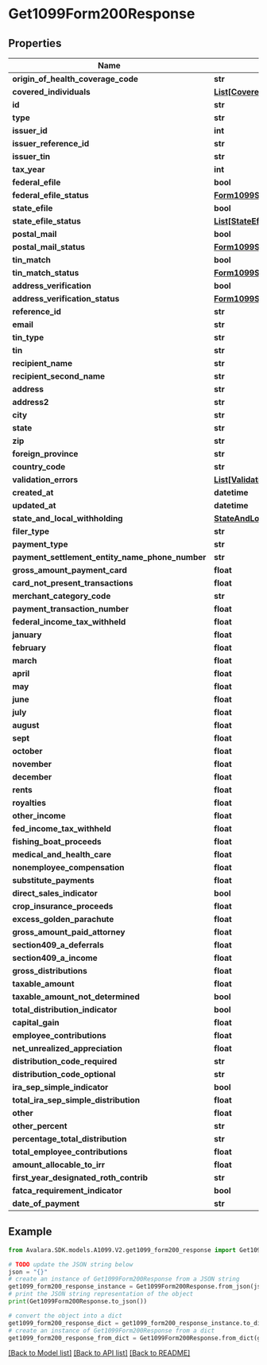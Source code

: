 # Get1099Form200Response


## Properties

Name | Type | Description | Notes
------------ | ------------- | ------------- | -------------
**origin_of_health_coverage_code** | **str** |  | [optional] 
**covered_individuals** | [**List[CoveredIndividualReference]**](CoveredIndividualReference.md) |  | [optional] 
**id** | **str** |  | [optional] 
**type** | **str** |  | [optional] 
**issuer_id** | **int** |  | [optional] 
**issuer_reference_id** | **str** |  | [optional] 
**issuer_tin** | **str** |  | [optional] 
**tax_year** | **int** |  | [optional] 
**federal_efile** | **bool** |  | [optional] 
**federal_efile_status** | [**Form1099StatusDetail**](Form1099StatusDetail.md) |  | [optional] 
**state_efile** | **bool** |  | [optional] 
**state_efile_status** | [**List[StateEfileStatusDetail]**](StateEfileStatusDetail.md) |  | [optional] 
**postal_mail** | **bool** |  | [optional] 
**postal_mail_status** | [**Form1099StatusDetail**](Form1099StatusDetail.md) |  | [optional] 
**tin_match** | **bool** |  | [optional] 
**tin_match_status** | [**Form1099StatusDetail**](Form1099StatusDetail.md) |  | [optional] 
**address_verification** | **bool** |  | [optional] 
**address_verification_status** | [**Form1099StatusDetail**](Form1099StatusDetail.md) |  | [optional] 
**reference_id** | **str** |  | [optional] 
**email** | **str** |  | [optional] 
**tin_type** | **str** |  | [optional] 
**tin** | **str** |  | [optional] 
**recipient_name** | **str** |  | [optional] 
**recipient_second_name** | **str** |  | [optional] 
**address** | **str** |  | [optional] 
**address2** | **str** |  | [optional] 
**city** | **str** |  | [optional] 
**state** | **str** |  | [optional] 
**zip** | **str** |  | [optional] 
**foreign_province** | **str** |  | [optional] 
**country_code** | **str** |  | [optional] 
**validation_errors** | [**List[ValidationError]**](ValidationError.md) |  | [optional] 
**created_at** | **datetime** |  | [optional] 
**updated_at** | **datetime** |  | [optional] 
**state_and_local_withholding** | [**StateAndLocalWithholding**](StateAndLocalWithholding.md) |  | [optional] 
**filer_type** | **str** |  | [optional] 
**payment_type** | **str** |  | [optional] 
**payment_settlement_entity_name_phone_number** | **str** |  | [optional] 
**gross_amount_payment_card** | **float** |  | [optional] 
**card_not_present_transactions** | **float** |  | [optional] 
**merchant_category_code** | **str** |  | [optional] 
**payment_transaction_number** | **float** |  | [optional] 
**federal_income_tax_withheld** | **float** |  | [optional] 
**january** | **float** |  | [optional] 
**february** | **float** |  | [optional] 
**march** | **float** |  | [optional] 
**april** | **float** |  | [optional] 
**may** | **float** |  | [optional] 
**june** | **float** |  | [optional] 
**july** | **float** |  | [optional] 
**august** | **float** |  | [optional] 
**sept** | **float** |  | [optional] 
**october** | **float** |  | [optional] 
**november** | **float** |  | [optional] 
**december** | **float** |  | [optional] 
**rents** | **float** |  | [optional] 
**royalties** | **float** |  | [optional] 
**other_income** | **float** |  | [optional] 
**fed_income_tax_withheld** | **float** |  | [optional] 
**fishing_boat_proceeds** | **float** |  | [optional] 
**medical_and_health_care** | **float** |  | [optional] 
**nonemployee_compensation** | **float** |  | [optional] 
**substitute_payments** | **float** |  | [optional] 
**direct_sales_indicator** | **bool** |  | [optional] 
**crop_insurance_proceeds** | **float** |  | [optional] 
**excess_golden_parachute** | **float** |  | [optional] 
**gross_amount_paid_attorney** | **float** |  | [optional] 
**section409_a_deferrals** | **float** |  | [optional] 
**section409_a_income** | **float** |  | [optional] 
**gross_distributions** | **float** |  | [optional] 
**taxable_amount** | **float** |  | [optional] 
**taxable_amount_not_determined** | **bool** |  | [optional] 
**total_distribution_indicator** | **bool** |  | [optional] 
**capital_gain** | **float** |  | [optional] 
**employee_contributions** | **float** |  | [optional] 
**net_unrealized_appreciation** | **float** |  | [optional] 
**distribution_code_required** | **str** |  | [optional] 
**distribution_code_optional** | **str** |  | [optional] 
**ira_sep_simple_indicator** | **bool** |  | [optional] 
**total_ira_sep_simple_distribution** | **float** |  | [optional] 
**other** | **float** |  | [optional] 
**other_percent** | **str** |  | [optional] 
**percentage_total_distribution** | **str** |  | [optional] 
**total_employee_contributions** | **float** |  | [optional] 
**amount_allocable_to_irr** | **float** |  | [optional] 
**first_year_designated_roth_contrib** | **str** |  | [optional] 
**fatca_requirement_indicator** | **bool** |  | [optional] 
**date_of_payment** | **str** |  | [optional] 

## Example

```python
from Avalara.SDK.models.A1099.V2.get1099_form200_response import Get1099Form200Response

# TODO update the JSON string below
json = "{}"
# create an instance of Get1099Form200Response from a JSON string
get1099_form200_response_instance = Get1099Form200Response.from_json(json)
# print the JSON string representation of the object
print(Get1099Form200Response.to_json())

# convert the object into a dict
get1099_form200_response_dict = get1099_form200_response_instance.to_dict()
# create an instance of Get1099Form200Response from a dict
get1099_form200_response_from_dict = Get1099Form200Response.from_dict(get1099_form200_response_dict)
```
[[Back to Model list]](../README.md#documentation-for-models) [[Back to API list]](../README.md#documentation-for-api-endpoints) [[Back to README]](../README.md)


